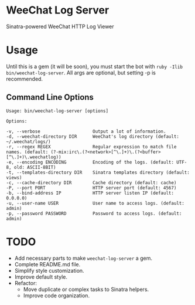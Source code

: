 # WeeChat Log Server

Sinatra-powered WeeChat HTTP Log Viewer

# Usage

Until this is a gem (it will be soon), you must start the bot with `ruby -Ilib
bin/weechat-log-server`. All args are optional, but setting -p is recommended.

## Command Line Options

    Usage: bin/weechat-log-server [options]

    Options:

    -v, --verbose                    Output a lot of information.
    -d, --weechat-directory DIR      WeeChat's log directory (default: ~/.weechat/logs/)
    -r, --regex REGEX                Regular expression to match file names. (default: (?-mix:irc\.(?<network>[^\.]+)\.(?<buffer>[^\.]+)\.weechatlog))
    -e, --encoding ENCODING          Encoding of the logs. (default: UTF-8, old: ASCII-8BIT)
    -t, --templates-directory DIR    Sinatra templates directory (default: views)
    -c, --cache-directory DIR        Cache directory (default: cache)
    -P, --port PORT                  HTTP server port (default: 4567)
    -b, --bind-address IP            HTTP server listen IP (default: 0.0.0.0)
    -u, --user-name USER             User name to access logs. (default: admin)
    -p, --password PASSWORD          Password to access logs. (default: admin)

# TODO

  * Add necessary parts to make `weechat-log-server` a gem.
  * Complete README.md file.
  * Simplify style customization.
  * Improve default style.
  * Refactor:
    * Move duplicate or complex tasks to Sinatra helpers.
    * Improve code organization.

